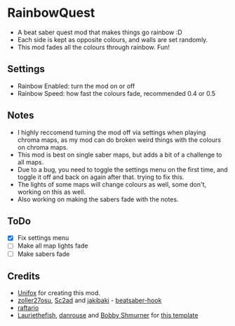 # RainbowQuest

- A beat saber quest mod that makes things go rainbow :D
- Each side is kept as opposite colours, and walls are set randomly.
- This mod fades all the colours through rainbow. Fun!

## Settings

- Rainbow Enabled: turn the mod on or off 
- Rainbow Speed: how fast the colours fade, recommended 0.4 or 0.5

## Notes

- I highly reccomend turning the mod off via settings when playing chroma maps, as my mod can do broken weird things with the colours on chroma maps.
- This mod is best on single saber maps, but adds a bit of a challenge to all maps.
- Due to a bug, you need to toggle the settings menu on the first time, and toggle it off and back on again after that. trying to fix this.
- The lights of some maps will change colours as well, some don't, working on this as well.
- Also working on making the sabers fade with the notes.

## ToDo

- [x] Fix settings menu
- [ ] Make all map lights fade
- [ ] Make sabers fade

## Credits

* [Unifox](https://github.com/Goldngamr5) for creating this mod.
* [zoller27osu](https://github.com/zoller27osu), [Sc2ad](https://github.com/Sc2ad) and [jakibaki](https://github.com/jakibaki) - [beatsaber-hook](https://github.com/sc2ad/beatsaber-hook)
* [raftario](https://github.com/raftario)
* [Lauriethefish](https://github.com/Lauriethefish), [danrouse](https://github.com/danrouse) and [Bobby Shmurner](https://github.com/BobbyShmurner) for [this template](https://github.com/Lauriethefish/quest-mod-template)
